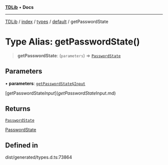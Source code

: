 [**TDLib**](../../../../../../README.md) • **Docs**

***

[TDLib](../../../../../../modules.md) / [index](../../../../../README.md) / [types](../../../README.md) / [default](../README.md) / getPasswordState

# Type Alias: getPasswordState()

> **getPasswordState**: (`parameters`) => [`PasswordState`](PasswordState.md)

## Parameters

• **parameters**: [`getPasswordState$Input`](getPasswordState$Input.md)

[getPasswordState$Input](getPasswordState$Input.md)

## Returns

[`PasswordState`](PasswordState.md)

[PasswordState](PasswordState.md)

## Defined in

dist/generated/types.d.ts:73864
